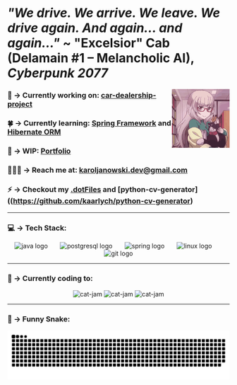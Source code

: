 # *"We drive. We arrive. We leave. We drive again. And again… and again…"* ~ "Excelsior" Cab (Delamain #1 – Melancholic AI), *Cyberpunk 2077*


<img align="right" src="resources/waving-cat.gif" style="vertical-align: middle;" alt="waving-cat" width="26%" />


### 🚗 -> Currently working on: **[car-dealership-project](https://github.com/kaarlych/car-dealership-project)**

### 🍀 -> Currently learning: **[Spring Framework](https://github.com/kaarlych/spring-exercises)** and **[Hibernate ORM](https://github.com/kaarlych/hibernate-exercises)**

### 💼 -> WIP: **[Portfolio](https://kaarlych.github.io)**

### 🧚🏻‍♂️ -> Reach me at: **karoljanowski.dev@gmail.com**

### ⚡️ -> Checkout my **[.dotFiles](https://github.com/kaarlych/.dotFiles)** and **[python-cv-generator]((https://github.com/kaarlych/python-cv-generator)**

---

###  💻 -> **Tech Stack:**

<div align="center">
  <img src="https://cdn.jsdelivr.net/gh/devicons/devicon/icons/java/java-original.svg" height="60" alt="java logo"  />
  <img width="20" />
  <img src="https://cdn.jsdelivr.net/gh/devicons/devicon/icons/postgresql/postgresql-original.svg" height="60" alt="postgresql logo"  />
  <img width="20" />
   <img src="https://cdn.jsdelivr.net/gh/devicons/devicon/icons/spring/spring-original.svg" height="60" alt="spring logo"  />
  <img width="20" />
  <img src="https://cdn.jsdelivr.net/gh/devicons/devicon/icons/linux/linux-original.svg" height="60" alt="linux logo"  />
  <img width="20" />
  <img src="https://cdn.jsdelivr.net/gh/devicons/devicon/icons/git/git-original.svg" height="60" alt="git logo"  />
</div>

---

### 🎹 -> **Currently coding to:**
<div align="center">
<img src="resources/pepe_dance.gif" width="200" height="100" alt="cat-jam" />
<img src="https://spotify-github-profile.kittinanx.com/api/view?uid=karoljanowski&cover_image=true&theme=novatorem&show_offline=false&background_color=121212&interchange=false" width="300" height="100" alt="cat-jam" />
<img src="resources/pepe_dance.gif" width="200" height="100" alt="cat-jam" />
</div>

---

### 🐍 -> **Funny Snake:**

<picture>
  <source media="(prefers-color-scheme: dark)" srcset="https://raw.githubusercontent.com/kaarlych/kaarlych/output/github-snake-dark.svg" />
  <source media="(prefers-color-scheme: light)" srcset="https://raw.githubusercontent.com/kaarlych/kaarlych/output/github-snake.svg" />
  <img alt="github-snake" src="https://raw.githubusercontent.com/kaarlych/kaarlych/output/github-snake.svg" />
</picture>
